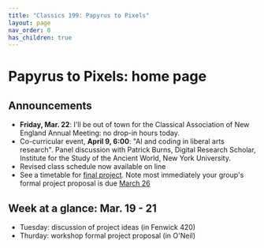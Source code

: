 ```yaml
---
title: "Classics 199: Papyrus to Pixels"
layout: page
nav_order: 0
has_children: true
---
```



# Papyrus to Pixels: home page


## Announcements


- **Friday, Mar. 22**: I'll be out of town for the Classical Association of New England Annual Meeting: no drop-in hours today.
- Co-curricular event, **April 9, 6:00**: "AI and coding in liberal arts research". Panel discussion with Patrick Burns, Digital Research Scholar, Institute for the Study of the Ancient World, New York University.
- Revised class schedule now available on line
- See a timetable for [final project](../project/). Note most immediately your group's formal project proposal is due [March 26](../project/stage2/)
    


## Week at a glance: Mar. 19 - 21

- Tuesday: discussion of project ideas (in Fenwick 420)
- Thurday: workshop formal project proposal (in O'Neil)


